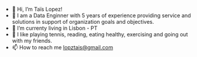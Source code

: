 - 👋 Hi, I’m Taïs Lopez! 
- 👀 I am a Data Enginner with 5 years of experience providing service and solutions in support of organization goals and objectives.
- 🌱 I’m currenty living in Lisbon - PT 
- 💞️ I like playing tennis, reading, eating healthy, exercising and going out with my friends.
- 📫 How to reach me lopztais@gmail.com

<!---
taislopz/taislopz is a ✨ special ✨ repository because its `README.md` (this file) appears on your GitHub profile.
You can click the Preview link to take a look at your changes.
--->
